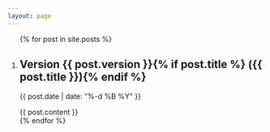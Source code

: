 ```yaml
---
layout: page
---
```


<ol class="updates">
{% for post in site.posts %}
<li>
  <h2>Version {{ post.version }}{% if post.title %} ({{ post.title }}){% endif %}</h2>
  <p class="date">{{ post.date | date: "%-d %B %Y" }}</p>
  {{ post.content }}
</li>
{% endfor %}
</ol>